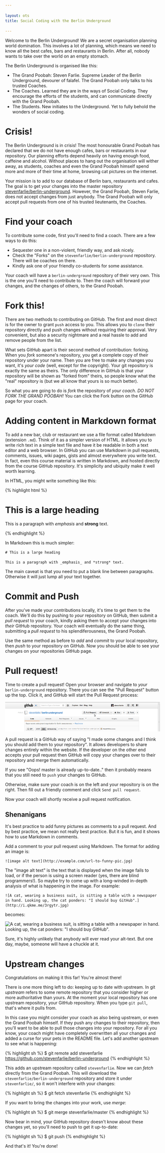 ```yaml
---

layout: ots
title: Social Coding with the Berlin Underground

---
```


Welcome to the Berlin Underground! We are a secret organisation
planning world domination. This involves a lot of planning, which
means we need to know all the best cafes, bars and restaurants in
Berlin. After all, nobody wants to take over the world on an empty
stomach.

The Berlin Underground is organised like this:

* The Grand Poobah: Steven Farlie. Supreme Leader of the Berlin
  Underground, devourer of falafel. The Grand Poobah only talks to his
  trusted Coaches.
* The Coaches. Learned they are in the ways of Social Coding. They
  encourage the efforts of the students, and can communicate directly
  with the Grand Poobah.
* The Students. New initiates to the Underground. Yet to fully behold
  the wonders of social coding.

# Crisis!

The Berlin Underground is in crisis! The most honourable Grand Poobah
has declared that we do not have enough cafes, bars or restaurants in
our repository. Our planning efforts depend heavily on having enough
food, caffeine and alcohol. Without places to hang out the
organisation will wither away, as students, coaches and even the Grand
Poobah himself spend more and more of their time at home, browsing cat
pictures on the internet.

Your mission is to add to our database of Berlin bars, restaurants and
cafes. The goal is to get your changes into the master repository
[stevenfarlie/berlin-underground](https://github.com/stevenfarlie/berlin-underground). However,
the Grand Poobah, Steven Farlie, does not accept changes from just
anybody. The Grand Poobah will only accept pull requests from one of
his trusted lieutenants, the Coaches.

# Find your coach

To contribute some code, first you'll need to find a coach. There are
a few ways to do this:

* Sequester one in a non-violent, friendly way, and ask nicely.
* Check the "Forks" on the `stevenfarlie/berlin-underground`
  repository. There will be coaches on there.
* Kindly ask one of your friendly co-students for some assistance.

Your coach will have a `berlin-underground` repository of their very
own. This is the one you'll need to contribute to. Then the coach will
forward your changes, and the changes of others, to the Grand Poobah.

# Fork this!

There are two methods to contributing on GitHub. The first and most
direct is for the owner to grant `push` access to you. This allows you
to `clone` their repository directly and push changes without requiring
their approval. Very convenient, but also a security nightmare and a
real hassle to add and remove people from the list.

What sets GitHub apart is their second method of contribution:
forking. When you _fork_ someone's repository, you get a complete copy
of their repository under your name. Then you are free to make any
changes you want, it's _your code_ (well, except for the
copyright). Your git repository is exactly the same as theirs. The
only difference in GitHub is that your repository will be shown as
"forked from" theirs, so people know what the "real" repository is
(but we all know that yours is so much better).

So what you are going to do is _fork_ the repository of _your
coach_. *DO NOT FORK THE GRAND POOBAH!* You can click the Fork button
on the GitHub page for your coach.

# Adding content in Markdown format

To add a new bar, club or restaurant we use a file format called
Markdown (extension `.md`). Think of it as a simpler version of
HTML. It allows you to write rich text in a simple text file and have
it be readable in both a text editor and a web browser. In GitHub you
can use Markdown in pull requests, comments, issues, wiki pages, gists
and almost everywhere you write text. In fact, even this course
material is written in Markdown, and hosted directly from the course
GitHub repository. It's simplicity and ubiquity make it well worth
learning.

In HTML, you might write something like this:

{% highlight html %}<h1>This is a large heading</h1> 
<p>This is a paragraph with <em>emphasis</em> and <strong>strong</strong> text.</p>
{% endhighlight %}

In Markdown this is much simpler:

    # This is a large heading

    This is a paragraph with _emphasis_ and *strong* text.

The main caveat is that you need to put a blank line between
paragraphs. Otherwise it will just lump all your text together.

# Commit and Push

After you've made your contributions locally, it's time to get them to
the coach. We'll do this by pushing to _your_ repository on GitHub,
then submit a _pull request_ to your coach, kindly asking them to
accept your changes into _their_ GitHub repository. Your coach will
eventually do the same thing, submitting a _pull request_ to his
splendiferousness, the Grand Poobah.

Use the same method as before to _add_ and _commit_ to your local
repository, then _push_ to your repository on GitHub. Now you should
be able to see your changes on your repositories GitHub page.

# Pull request!

Time to create a pull request! Open your browser and navigate to
_your_ `berlin-underground` repository. There you can see the "Pull
Request" button up the top. Click it, and GitHub will start the Pull
Request process:

![Pull request button](images/pull-request.png)

A pull request is a GitHub way of saying "I made some changes and I
think you should add them to your repository". It allows developers to
share changes entirely within the website. If the developer on the
other end accepts your pull request then GitHub will copy your changes
over to their repository and merge them automatically.

If you see "Oops! master  is already up-to-date.." then it probably
means that you still need to `push` your changes to GitHub.

Otherwise, make sure your coach is on the left and your repository is
on the right. Then fill out a friendly comment and click `Send pull
request`.

Now your coach will shortly receive a pull request notification.

## Shenanigans

It's best practice to add funny pictures as comments to a pull
request. And by best practice, we mean not really best practice. But
it is fun, and it shows how to use Markdown in comments.

Add a comment to your pull request using Markdown. The format for
adding an image is:

    ![image alt text](http://example.com/url-to-funny-pic.jpg)
	
The "image alt text" is the text that is displayed when the image
fails to load, or if the person is using a screen reader (yes, there
are blind programmers!). So maybe try to come up with a long-winded
in-depth analysis of what is happening in the image. For example: 

	![A cat, wearing a business suit, is sitting a table with a newspaper in hand. Looking up, the cat ponders: "I should buy GitHub".](http://i.qkme.me/3rgytr.jpg)

becomes:

![A cat, wearing a business suit, is sitting a table with a newspaper in hand. Looking up, the cat ponders: "I should buy GitHub".](http://i.qkme.me/3rgytr.jpg)

Sure, it's highly unlikely that anybody will ever read your
alt-text. But one day, maybe, someone will have a chuckle
at it.

# Upstream changes

Congratulations on making it this far! You're almost there!

There is one more thing left to do: keeping up to date with
upstream. In git _upstream_ refers to some remote repository that you
consider higher or more authoritative than yours. At the moment your
local repository has one upstream repository, your GitHub
repository. When you type `git pull`, that's where it pulls from.

In this case you might consider your coach as also being upstream, or
even the Grand Poobah himself. If they push any changes to their
repository, then you'll want to be able to pull those changes into
your repository. For all you know, your coach might have completely
overwritten all your changes and added a curse for your pets in the
README file. Let's add another upstream to see what is happening:

{% highlight sh %}
$ git remote add stevenfarlie https://github.com/stevenfarlie/berlin-underground
{% endhighlight %}

This adds an upstream repository called `stevenfarlie`. Now we can
_fetch_ directly from the Grand Poobah. This will download the
`stevenfarlie/berlin-underground` repository and store it under
`stevenfarlie/`, so it won't interfere with your changes:

{% highlight sh %}
$ git fetch stevenfarlie
{% endhighlight %}

If you want to bring the changes into your work, use _merge_:

{% highlight sh %}
$ git merge stevenfarlie/master
{% endhighlight %}

Now bear in mind, your GitHub repository doesn't know about these
changes yet, so you'll need to push to get it up-to-date:

{% highlight sh %}
$ git push
{% endhighlight %}

And that's it! You're done!
